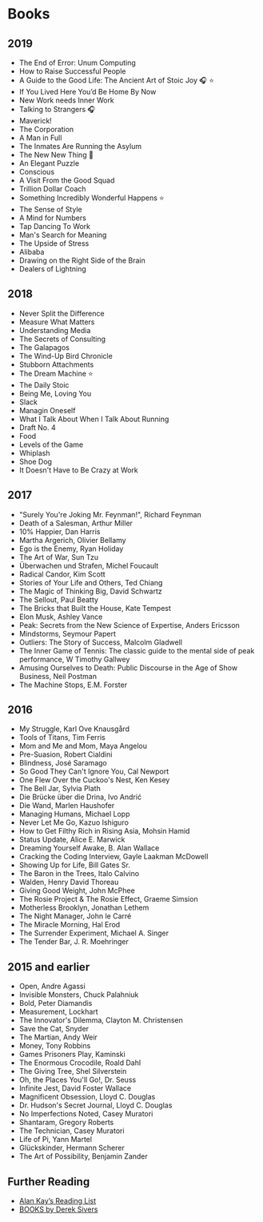 # Books

## 2019

- The End of Error: Unum Computing
- How to Raise Successful People
- A Guide to the Good Life: The Ancient Art of Stoic Joy 🎧 ⭐️
- If You Lived Here You’d Be Home By Now
- New Work needs Inner Work
- Talking to Strangers 🎧
- Maverick!
- The Corporation
- A Man in Full
- The Inmates Are Running the Asylum
- The New New Thing 📖
- An Elegant Puzzle
- Conscious
- A Visit From the Good Squad
- Trillion Dollar Coach
- Something Incredibly Wonderful Happens ⭐️
- The Sense of Style
- A Mind for Numbers
- Tap Dancing To Work
- Man's Search for Meaning
- The Upside of Stress
- Alibaba
- Drawing on the Right Side of the Brain
- Dealers of Lightning

## 2018

- Never Split the Difference
- Measure What Matters
- Understanding Media
- The Secrets of Consulting
- The Galapagos
- The Wind-Up Bird Chronicle
- Stubborn Attachments
- The Dream Machine ⭐️
- The Daily Stoic
- Being Me, Loving You
- Slack
- Managin Oneself
- What I Talk About When I Talk About Running
- Draft No. 4
- Food
- Levels of the Game
- Whiplash
- Shoe Dog
- It Doesn't Have to Be Crazy at Work

## 2017

- "Surely You're Joking Mr. Feynman!", Richard Feynman
- Death of a Salesman, Arthur Miller
- 10% Happier, Dan Harris
- Martha Argerich, Olivier Bellamy
- Ego is the Enemy, Ryan Holiday
- The Art of War, Sun Tzu
- Überwachen und Strafen, Michel Foucault
- Radical Candor, Kim Scott
- Stories of Your Life and Others, Ted Chiang
- The Magic of Thinking Big, David Schwartz
- The Sellout, Paul Beatty
- The Bricks that Built the House, Kate Tempest
- Elon Musk, Ashley Vance
- Peak: Secrets from the New Science of Expertise, Anders Ericsson
- Mindstorms, Seymour Papert
- Outliers: The Story of Success, Malcolm Gladwell
- The Inner Game of Tennis: The classic guide to the mental side of peak performance, W Timothy Gallwey
- Amusing Ourselves to Death: Public Discourse in the Age of Show Business, Neil Postman
- The Machine Stops, E.M. Forster

## 2016

- My Struggle, Karl Ove Knausgård
- Tools of Titans, Tim Ferris
- Mom and Me and Mom, Maya Angelou
- Pre-Suasion, Robert Cialdini
- Blindness, José Saramago
- So Good They Can't Ignore You, Cal Newport
- One Flew Over the Cuckoo's Nest, Ken Kesey
- The Bell Jar, Sylvia Plath
- Die Brücke über die Drina, Ivo Andrić
- Die Wand, Marlen Haushofer
- Managing Humans, Michael Lopp
- Never Let Me Go, Kazuo Ishiguro
- How to Get Filthy Rich in Rising Asia, Mohsin Hamid
- Status Update, Alice E. Marwick
- Dreaming Yourself Awake, B. Alan Wallace
- Cracking the Coding Interview, Gayle Laakman McDowell
- Showing Up for Life, Bill Gates Sr.
- The Baron in the Trees, Italo Calvino
- Walden, Henry David Thoreau
- Giving Good Weight, John McPhee
- The Rosie Project & The Rosie Effect, Graeme Simsion
- Motherless Brooklyn, Jonathan Lethem
- The Night Manager, John le Carré
- The Miracle Morning, Hal Erod
- The Surrender Experiment, Michael A. Singer
- The Tender Bar, J. R. Moehringer

## 2015 and earlier

- Open, Andre Agassi
- Invisible Monsters, Chuck Palahniuk
- Bold, Peter Diamandis
- Measurement, Lockhart
- The Innovator's Dilemma, Clayton M. Christensen
- Save the Cat, Snyder
- The Martian, Andy Weir
- Money, Tony Robbins
- Games Prisoners Play, Kaminski
- The Enormous Crocodile, Roald Dahl
- The Giving Tree, Shel Silverstein
- Oh, the Places You'll Go!, Dr. Seuss
- Infinite Jest, David Foster Wallace
- Magnificent Obsession, Lloyd C. Douglas
- Dr. Hudson's Secret Journal, Lloyd C. Douglas
- No Imperfections Noted, Casey Muratori
- Shantaram, Gregory Roberts
- The Technician, Casey Muratori
- Life of Pi, Yann Martel
- Glückskinder, Hermann Scherer
- The Art of Possibility, Benjamin Zander

## Further Reading

- [Alan Kay’s Reading List](http://www.squeakland.org/resources/books/readingList.jsp)
- [BOOKS by Derek Sivers](https://sivers.org/book)
